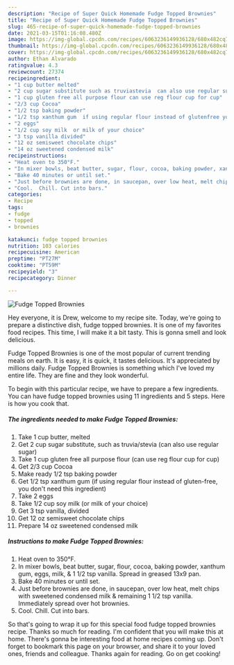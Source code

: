 ```yaml
---
description: "Recipe of Super Quick Homemade Fudge Topped Brownies"
title: "Recipe of Super Quick Homemade Fudge Topped Brownies"
slug: 465-recipe-of-super-quick-homemade-fudge-topped-brownies
date: 2021-03-15T01:16:08.480Z
image: https://img-global.cpcdn.com/recipes/6063236149936128/680x482cq70/fudge-topped-brownies-recipe-main-photo.jpg
thumbnail: https://img-global.cpcdn.com/recipes/6063236149936128/680x482cq70/fudge-topped-brownies-recipe-main-photo.jpg
cover: https://img-global.cpcdn.com/recipes/6063236149936128/680x482cq70/fudge-topped-brownies-recipe-main-photo.jpg
author: Ethan Alvarado
ratingvalue: 4.3
reviewcount: 27374
recipeingredient:
- "1 cup butter melted"
- "2 cup sugar substitute such as truviastevia  can also use regular sugar"
- "1 cup gluten free all purpose flour can use reg flour cup for cup"
- "2/3 cup Cocoa"
- "1/2 tsp baking powder"
- "1/2 tsp xanthum gum  if using regular flour instead of glutenfree you dont need this ingredient"
- "2 eggs"
- "1/2 cup soy milk  or milk of your choice"
- "3 tsp vanilla divided"
- "12 oz semisweet chocolate chips"
- "14 oz sweetened condensed milk"
recipeinstructions:
- "Heat oven to 350°F."
- "In mixer bowls, beat butter, sugar, flour, cocoa, baking powder, xanthum gum, eggs, milk, &amp; 1 1/2 tsp vanilla.  Spread in greased 13x9 pan."
- "Bake 40 minutes or until set."
- "Just before brownies are done, in saucepan, over low heat, melt chips with sweetened condensed milk &amp; remaining 1 1/2 tsp vanilla.  Immediately spread over hot brownies."
- "Cool.  Chill. Cut into bars."
categories:
- Recipe
tags:
- fudge
- topped
- brownies

katakunci: fudge topped brownies 
nutrition: 103 calories
recipecuisine: American
preptime: "PT27M"
cooktime: "PT59M"
recipeyield: "3"
recipecategory: Dinner

---
```



![Fudge Topped Brownies](https://img-global.cpcdn.com/recipes/6063236149936128/680x482cq70/fudge-topped-brownies-recipe-main-photo.jpg)

Hey everyone, it is Drew, welcome to my recipe site. Today, we're going to prepare a distinctive dish, fudge topped brownies. It is one of my favorites food recipes. This time, I will make it a bit tasty. This is gonna smell and look delicious.

Fudge Topped Brownies is one of the most popular of current trending meals on earth. It is easy, it is quick, it tastes delicious. It's appreciated by millions daily. Fudge Topped Brownies is something which I've loved my entire life. They are fine and they look wonderful.




To begin with this particular recipe, we have to prepare a few ingredients. You can have fudge topped brownies using 11 ingredients and 5 steps. Here is how you cook that.

<!--inarticleads1-->

##### The ingredients needed to make Fudge Topped Brownies:

1. Take 1 cup butter, melted
1. Get 2 cup sugar substitute, such as truvia/stevia  (can also use regular sugar)
1. Take 1 cup gluten free all purpose flour (can use reg flour cup for cup)
1. Get 2/3 cup Cocoa
1. Make ready 1/2 tsp baking powder
1. Get 1/2 tsp xanthum gum  (if using regular flour instead of gluten-free, you don&#39;t need this ingredient)
1. Take 2 eggs
1. Take 1/2 cup soy milk  (or milk of your choice)
1. Get 3 tsp vanilla, divided
1. Get 12 oz semisweet chocolate chips
1. Prepare 14 oz sweetened condensed milk




<!--inarticleads2-->

##### Instructions to make Fudge Topped Brownies:

1. Heat oven to 350°F.
1. In mixer bowls, beat butter, sugar, flour, cocoa, baking powder, xanthum gum, eggs, milk, &amp; 1 1/2 tsp vanilla.  Spread in greased 13x9 pan.
1. Bake 40 minutes or until set.
1. Just before brownies are done, in saucepan, over low heat, melt chips with sweetened condensed milk &amp; remaining 1 1/2 tsp vanilla.  Immediately spread over hot brownies.
1. Cool.  Chill. Cut into bars.




So that's going to wrap it up for this special food fudge topped brownies recipe. Thanks so much for reading. I'm confident that you will make this at home. There's gonna be interesting food at home recipes coming up. Don't forget to bookmark this page on your browser, and share it to your loved ones, friends and colleague. Thanks again for reading. Go on get cooking!
